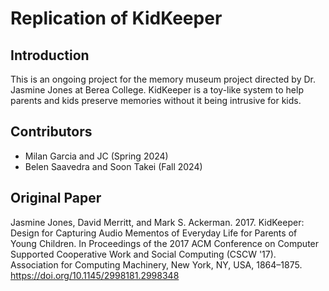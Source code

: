 # Replication of KidKeeper

## Introduction 
This is an ongoing project for the memory museum project directed by Dr. Jasmine Jones at Berea College. KidKeeper is a toy-like system to help parents and kids preserve memories without it being intrusive for kids. 

## Contributors 
- Milan Garcia and JC (Spring 2024)
- Belen Saavedra and Soon Takei (Fall 2024)


## Original Paper 
Jasmine Jones, David Merritt, and Mark S. Ackerman. 2017. KidKeeper: Design for Capturing Audio Mementos of Everyday Life for Parents of Young Children. In Proceedings of the 2017 ACM Conference on Computer Supported Cooperative Work and Social Computing (CSCW '17). Association for Computing Machinery, New York, NY, USA, 1864–1875. https://doi.org/10.1145/2998181.2998348

